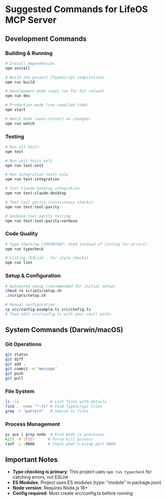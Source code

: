 # Suggested Commands for LifeOS MCP Server

## Development Commands

### Building & Running
```bash
# Install dependencies
npm install

# Build the project (TypeScript compilation)
npm run build

# Development mode (uses tsx for hot reload)
npm run dev

# Production mode (run compiled code)
npm start

# Watch mode (auto-restart on changes)
npm run watch
```

### Testing
```bash
# Run all tests
npm test

# Run unit tests only
npm run test:unit

# Run integration tests only
npm run test:integration

# Test Claude Desktop integration
npm run test:claude-desktop

# Test tool parity (consistency checks)
npm run test:tool-parity

# Verbose tool parity testing
npm run test:tool-parity:verbose
```

### Code Quality
```bash
# Type checking (IMPORTANT: Used instead of linting for errors)
npm run typecheck

# Linting (ESLint - for style checks)
npm run lint
```

### Setup & Configuration
```bash
# Automated setup (recommended for initial setup)
chmod +x scripts/setup.sh
./scripts/setup.sh

# Manual configuration
cp src/config.example.ts src/config.ts
# Then edit src/config.ts with your vault paths
```

## System Commands (Darwin/macOS)

### Git Operations
```bash
git status
git diff
git add .
git commit -m "message"
git push
git pull
```

### File System
```bash
ls -la              # List files with details
find . -name "*.ts" # Find TypeScript files
grep -r "pattern"   # Search in files
```

### Process Management
```bash
ps aux | grep node  # Find Node.js processes
kill -9 [PID]      # Force kill process
lsof -i :8000      # Check what's using port 8000
```

## Important Notes
- **Type checking is primary**: This project uses `npm run typecheck` for catching errors, not ESLint
- **ES Modules**: Project uses ES modules (type: "module" in package.json)
- **Node version**: Requires Node.js 18+
- **Config required**: Must create src/config.ts before running